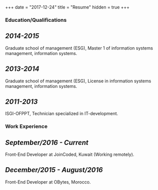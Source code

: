+++
date = "2017-12-24"
title = "Resume"
hidden = true
+++

### **Education/Qualifications**

## ***2014-2015***
Graduate school of management (ESG), Master 1 of information systems management, information systems.
## ***2013-2014***
Graduate school of management (ESG), License in information systems management, information systems.
## ***2011-2013*** 
ISGI-OFPPT, Technician specialized in IT-development.

### **Work Experience**

## ***September/2016 - Current***
Front-End Developer at JoinCoded, Kuwait (Working remotely).
## ***December/2015 - August/2016***
Front-End Developer at OBytes, Morocco.
